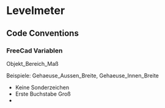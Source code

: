 # Levelmeter

## Code Conventions

### FreeCad Variablen

Objekt_Bereich_Maß 

Beispiele: 
Gehaeuse_Aussen_Breite, Gehaeuse_Innen_Breite

* Keine Sonderzeichen
* Erste Buchstabe Groß
* 
